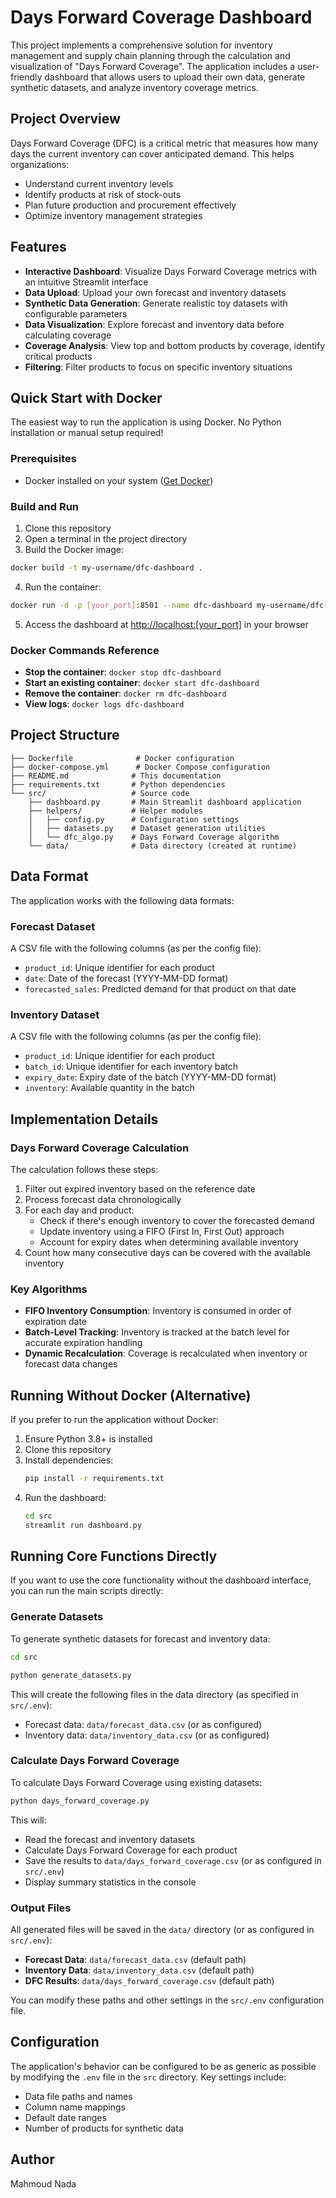 # Days Forward Coverage Dashboard

This project implements a comprehensive solution for inventory management and supply chain planning through the calculation and visualization of "Days Forward Coverage". The application includes a user-friendly dashboard that allows users to upload their own data, generate synthetic datasets, and analyze inventory coverage metrics.

## Project Overview

Days Forward Coverage (DFC) is a critical metric that measures how many days the current inventory can cover anticipated demand. This helps organizations:
- Understand current inventory levels
- Identify products at risk of stock-outs
- Plan future production and procurement effectively
- Optimize inventory management strategies

## Features

- **Interactive Dashboard**: Visualize Days Forward Coverage metrics with an intuitive Streamlit interface
- **Data Upload**: Upload your own forecast and inventory datasets
- **Synthetic Data Generation**: Generate realistic toy datasets with configurable parameters
- **Data Visualization**: Explore forecast and inventory data before calculating coverage
- **Coverage Analysis**: View top and bottom products by coverage, identify critical products
- **Filtering**: Filter products to focus on specific inventory situations

## Quick Start with Docker

The easiest way to run the application is using Docker. No Python installation or manual setup required!

### Prerequisites

- Docker installed on your system ([Get Docker](https://docs.docker.com/get-docker/))

### Build and Run

1. Clone this repository
2. Open a terminal in the project directory
3. Build the Docker image:

```bash
docker build -t my-username/dfc-dashboard .
```

4. Run the container:

```bash
docker run -d -p [your_port]:8501 --name dfc-dashboard my-username/dfc-dashboard:latest
```

5. Access the dashboard at [http://localhost:[your_port]](http://localhost:[your_port]) in your browser

### Docker Commands Reference

- **Stop the container**: `docker stop dfc-dashboard`
- **Start an existing container**: `docker start dfc-dashboard`
- **Remove the container**: `docker rm dfc-dashboard`
- **View logs**: `docker logs dfc-dashboard`

## Project Structure

```
├── Dockerfile              # Docker configuration
├── docker-compose.yml      # Docker Compose configuration
├── README.md              # This documentation
├── requirements.txt       # Python dependencies
└── src/                   # Source code
    ├── dashboard.py       # Main Streamlit dashboard application
    ├── helpers/           # Helper modules
    │   ├── config.py      # Configuration settings
    │   ├── datasets.py    # Dataset generation utilities
    │   └── dfc_algo.py    # Days Forward Coverage algorithm
    └── data/              # Data directory (created at runtime)
```

## Data Format

The application works with the following data formats:

### Forecast Dataset

A CSV file with the following columns (as per the config file):
- `product_id`: Unique identifier for each product
- `date`: Date of the forecast (YYYY-MM-DD format)
- `forecasted_sales`: Predicted demand for that product on that date

### Inventory Dataset

A CSV file with the following columns (as per the config file):
- `product_id`: Unique identifier for each product
- `batch_id`: Unique identifier for each inventory batch
- `expiry_date`: Expiry date of the batch (YYYY-MM-DD format)
- `inventory`: Available quantity in the batch

## Implementation Details

### Days Forward Coverage Calculation

The calculation follows these steps:

1. Filter out expired inventory based on the reference date
2. Process forecast data chronologically
3. For each day and product:
   - Check if there's enough inventory to cover the forecasted demand
   - Update inventory using a FIFO (First In, First Out) approach
   - Account for expiry dates when determining available inventory
4. Count how many consecutive days can be covered with the available inventory

### Key Algorithms

- **FIFO Inventory Consumption**: Inventory is consumed in order of expiration date
- **Batch-Level Tracking**: Inventory is tracked at the batch level for accurate expiration handling
- **Dynamic Recalculation**: Coverage is recalculated when inventory or forecast data changes

## Running Without Docker (Alternative)

If you prefer to run the application without Docker:

1. Ensure Python 3.8+ is installed
2. Clone this repository
3. Install dependencies:
   ```bash
   pip install -r requirements.txt
   ```
4. Run the dashboard:
   ```bash
   cd src
   streamlit run dashboard.py
   ```

## Running Core Functions Directly

If you want to use the core functionality without the dashboard interface, you can run the main scripts directly:

### Generate Datasets

To generate synthetic datasets for forecast and inventory data:

```bash
cd src
```

```bash
python generate_datasets.py
```

This will create the following files in the data directory (as specified in `src/.env`):
- Forecast data: `data/forecast_data.csv` (or as configured)
- Inventory data: `data/inventory_data.csv` (or as configured)

### Calculate Days Forward Coverage

To calculate Days Forward Coverage using existing datasets:

```bash
python days_forward_coverage.py
```

This will:
- Read the forecast and inventory datasets
- Calculate Days Forward Coverage for each product
- Save the results to `data/days_forward_coverage.csv` (or as configured in `src/.env`)
- Display summary statistics in the console

### Output Files

All generated files will be saved in the `data/` directory (or as configured in `src/.env`):

- **Forecast Data**: `data/forecast_data.csv` (default path)
- **Inventory Data**: `data/inventory_data.csv` (default path)
- **DFC Results**: `data/days_forward_coverage.csv` (default path)

You can modify these paths and other settings in the `src/.env` configuration file.

## Configuration

The application's behavior can be configured to be as generic as possible by modifying the `.env` file in the `src` directory. Key settings include:

- Data file paths and names
- Column name mappings
- Default date ranges
- Number of products for synthetic data

## Author

Mahmoud Nada
